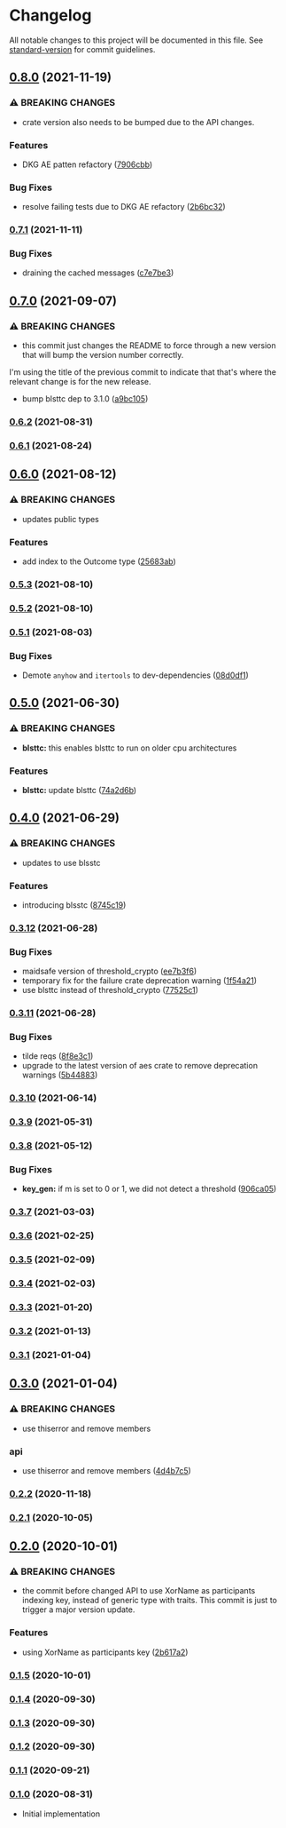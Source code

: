 # Changelog

All notable changes to this project will be documented in this file. See [standard-version](https://github.com/conventional-changelog/standard-version) for commit guidelines.

## [0.8.0](https://github.com/maidsafe/bls_dkg/compare/v0.7.1...v0.8.0) (2021-11-19)


### ⚠ BREAKING CHANGES

* crate version also needs to be bumped due to
the API changes.

### Features

* DKG AE patten refactory ([7906cbb](https://github.com/maidsafe/bls_dkg/commit/7906cbba0b1099ed95afe4df6ebf9b243c519783))


### Bug Fixes

* resolve failing tests due to DKG AE refactory ([2b6bc32](https://github.com/maidsafe/bls_dkg/commit/2b6bc32d94d2f409327b7469f71f03525bf30a7b))

### [0.7.1](https://github.com/maidsafe/bls_dkg/compare/v0.7.0...v0.7.1) (2021-11-11)


### Bug Fixes

* draining the cached messages ([c7e7be3](https://github.com/maidsafe/bls_dkg/commit/c7e7be3b0e4dd39eb4812b619e13b64da2bfb793))

## [0.7.0](https://github.com/maidsafe/bls_dkg/compare/v0.6.2...v0.7.0) (2021-09-07)


### ⚠ BREAKING CHANGES

* this commit just changes the README to force through a
new version that will bump the version number correctly.

I'm using the title of the previous commit to indicate that that's where
the relevant change is for the new release.

* bump blsttc dep to 3.1.0 ([a9bc105](https://github.com/maidsafe/bls_dkg/commit/a9bc105dc45a3636902319642667167a452c66fe))

### [0.6.2](https://github.com/maidsafe/bls_dkg/compare/v0.6.1...v0.6.2) (2021-08-31)

### [0.6.1](https://github.com/maidsafe/bls_dkg/compare/v0.6.0...v0.6.1) (2021-08-24)

## [0.6.0](https://github.com/maidsafe/bls_dkg/compare/v0.5.3...v0.6.0) (2021-08-12)


### ⚠ BREAKING CHANGES

* updates public types

### Features

* add index to the Outcome type ([25683ab](https://github.com/maidsafe/bls_dkg/commit/25683abc131911388c47b47fe7759cc6bf5c4201))

### [0.5.3](https://github.com/maidsafe/bls_dkg/compare/v0.5.2...v0.5.3) (2021-08-10)

### [0.5.2](https://github.com/maidsafe/bls_dkg/compare/v0.5.1...v0.5.2) (2021-08-10)

### [0.5.1](https://github.com/maidsafe/bls_dkg/compare/v0.5.0...v0.5.1) (2021-08-03)


### Bug Fixes

* Demote `anyhow` and `itertools` to dev-dependencies ([08d0df1](https://github.com/maidsafe/bls_dkg/commit/08d0df118dc90c4f4d60fc8864adc714367e33e6))

## [0.5.0](https://github.com/maidsafe/bls_dkg/compare/v0.4.0...v0.5.0) (2021-06-30)


### ⚠ BREAKING CHANGES

* **blsttc:** this enables blsttc to run on older cpu architectures

### Features

* **blsttc:** update blsttc ([74a2d6b](https://github.com/maidsafe/bls_dkg/commit/74a2d6be20cabc759e5781a11c09fe762bcaf0f6))

## [0.4.0](https://github.com/maidsafe/bls_dkg/compare/v0.3.12...v0.4.0) (2021-06-29)


### ⚠ BREAKING CHANGES

* updates to use blsstc

### Features

* introducing blsstc ([8745c19](https://github.com/maidsafe/bls_dkg/commit/8745c193cf2cc12354f5323871dd63d37b6fe928))

### [0.3.12](https://github.com/maidsafe/bls_dkg/compare/v0.3.11...v0.3.12) (2021-06-28)


### Bug Fixes

* maidsafe version of threshold_crypto ([ee7b3f6](https://github.com/maidsafe/bls_dkg/commit/ee7b3f60458d3233bdf6fb421db938c59020f69f))
* temporary fix for the failure crate deprecation warning ([1f54a21](https://github.com/maidsafe/bls_dkg/commit/1f54a21f1471f153e10318a26d425a05c2eb31c1))
* use blsttc instead of threshold_crypto ([77525c1](https://github.com/maidsafe/bls_dkg/commit/77525c1b7ef636a32d0ecb50e5ade61541e6828e))

### [0.3.11](https://github.com/maidsafe/bls_dkg/compare/v0.3.10...v0.3.11) (2021-06-28)


### Bug Fixes

* tilde reqs ([8f8e3c1](https://github.com/maidsafe/bls_dkg/commit/8f8e3c1dc4d2b1f808ad9faa615e9bde82ce6040))
* upgrade to the latest version of aes crate to remove deprecation warnings ([5b44883](https://github.com/maidsafe/bls_dkg/commit/5b44883c68c89c49ca5cadebc7272151cf06fb5d))

### [0.3.10](https://github.com/maidsafe/bls_dkg/compare/v0.3.9...v0.3.10) (2021-06-14)

### [0.3.9](https://github.com/maidsafe/bls_dkg/compare/v0.3.8...v0.3.9) (2021-05-31)

### [0.3.8](https://github.com/maidsafe/bls_dkg/compare/v0.3.7...v0.3.8) (2021-05-12)


### Bug Fixes

* **key_gen:** if m is set to 0 or 1, we did not detect a threshold ([906ca05](https://github.com/maidsafe/bls_dkg/commit/906ca051584a4c7d1f3f3e9a416dde769748f9e1))

### [0.3.7](https://github.com/maidsafe/bls_dkg/compare/v0.3.6...v0.3.7) (2021-03-03)

### [0.3.6](https://github.com/maidsafe/bls_dkg/compare/v0.3.5...v0.3.6) (2021-02-25)

### [0.3.5](https://github.com/maidsafe/bls_dkg/compare/v0.3.4...v0.3.5) (2021-02-09)

### [0.3.4](https://github.com/maidsafe/bls_dkg/compare/v0.3.3...v0.3.4) (2021-02-03)

### [0.3.3](https://github.com/maidsafe/bls_dkg/compare/v0.3.2...v0.3.3) (2021-01-20)

### [0.3.2](https://github.com/maidsafe/bls_dkg/compare/v0.3.1...v0.3.2) (2021-01-13)

### [0.3.1](https://github.com/maidsafe/bls_dkg/compare/v0.3.0...v0.3.1) (2021-01-04)

## [0.3.0](https://github.com/maidsafe/bls_dkg/compare/v0.2.2...v0.3.0) (2021-01-04)


### ⚠ BREAKING CHANGES

* use thiserror and remove members

### api

* use thiserror and remove members ([4d4b7c5](https://github.com/maidsafe/bls_dkg/commit/4d4b7c5fb9209d0d30b26499d254dc37d9965342))

### [0.2.2](https://github.com/maidsafe/bls_dkg/compare/v0.2.1...v0.2.2) (2020-11-18)

### [0.2.1](https://github.com/maidsafe/bls_dkg/compare/v0.2.0...v0.2.1) (2020-10-05)

## [0.2.0](https://github.com/maidsafe/bls_dkg/compare/v0.1.5...v0.2.0) (2020-10-01)


### ⚠ BREAKING CHANGES

* the commit before changed API to use XorName as
participants indexing key, instead of generic type with traits.
This commit is just to trigger a major version update.

### Features

* using XorName as participants key ([2b617a2](https://github.com/maidsafe/bls_dkg/commit/2b617a24d6bdd3d8dd8200f76e7f27053fa02dec))

### [0.1.5](https://github.com/maidsafe/bls_dkg/compare/v0.1.4...v0.1.5) (2020-10-01)

### [0.1.4](https://github.com/maidsafe/bls_dkg/compare/v0.1.3...v0.1.4) (2020-09-30)

### [0.1.3](https://github.com/maidsafe/bls_dkg/compare/v0.1.2...v0.1.3) (2020-09-30)

### [0.1.2](https://github.com/maidsafe/bls_dkg/compare/v0.1.1...v0.1.2) (2020-09-30)

### [0.1.1](https://github.com/maidsafe/bls_dkg/compare/v0.1.0...v0.1.1) (2020-09-21)

### [0.1.0](https://github.com/maidsafe/bls_dkg/compare/v0.1.0...v0.1.0) (2020-08-31)
* Initial implementation
